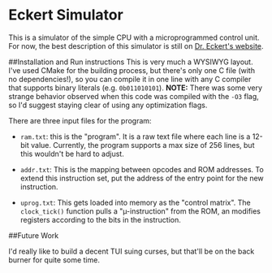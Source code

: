 # Eckert Simulator

This is a simulator of the simple CPU with a microprogrammed control unit.
For now, the best description of this simulator is still on 
[Dr. Eckert's website](http://www.cs.binghamton.edu/~reckert/hardwire3new.html). 

##Installation and Run instructions
This is very much a WYSIWYG layout. I've used CMake for the building process, but
there's only one C file (with no dependencies!), so you can compile it in one line with any C
compiler that supports binary literals (e.g. `0b011010101`). **NOTE:** There was some very strange behavior 
observed when this code was compiled with the `-O3` flag, so I'd suggest staying clear of using any optimization flags.

There are three input files for the program:
* `ram.txt`: this is the "program". It is a raw text file where each line is a 12-bit value. Currently, the program 
supports a max size of 256 lines, but this wouldn't be hard to adjust.

* `addr.txt`: This is the mapping between opcodes and ROM addresses. To extend this instruction set, put the address of 
the entry point for the new instruction.

* `uprog.txt`: This gets loaded into memory as the "control matrix". The `clock_tick()` function pulls a "µ-instruction"
from the ROM, an modifies registers according to the bits in the instruction.

##Future Work

I'd really like to build a decent TUI suing curses, but that'll be on the back burner for quite some time.

